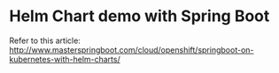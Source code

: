 # Helm Chart demo with Spring Boot

Refer to this article: http://www.masterspringboot.com/cloud/openshift/springboot-on-kubernetes-with-helm-charts/
